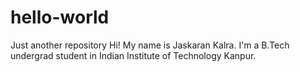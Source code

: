# hello-world
Just another repository
Hi! My  name is Jaskaran Kalra. 
I'm a B.Tech undergrad student in Indian Institute of Technology Kanpur.
